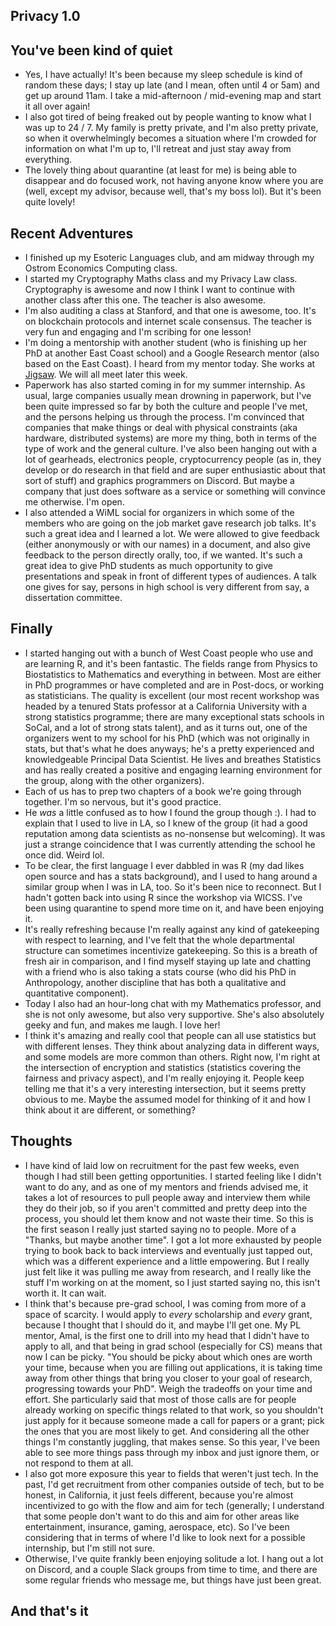 ## Privacy 1.0

## You've been kind of quiet
- Yes, I have actually! It's been because my sleep schedule is kind of random these days; I stay up late (and I mean, often until 4 or 5am) and get up
  around 11am. I take a mid-afternoon / mid-evening map and start it all over again!
- I also got tired of being freaked out by people wanting to know what I was up to 24 / 7. My family is pretty private, and I'm also pretty private,
  so when it overwhelmingly becomes a situation where I'm crowded for information on what I'm up to, I'll retreat and just stay away from everything.
- The lovely thing about quarantine (at least for me) is being able to disappear and do focused work, not having anyone know where you are (well, except
  my advisor, because well, that's my boss lol). But it's been quite lovely!
  
  
## Recent Adventures
- I finished up my Esoteric Languages club, and am midway through my Ostrom Economics Computing class. 
- I started my Cryptography Maths class and my Privacy Law class. Cryptography is awesome and now I think I want to continue with another class after
  this one. The teacher is also awesome. 
- I'm also auditing a class at Stanford, and that one is awesome, too. It's on blockchain protocols and internet scale consensus. The teacher is very fun and engaging and I'm scribing for one lesson! 
- I'm doing a mentorship with another student (who is finishing up her PhD at another East Coast school) and a Google Research mentor (also based on the East Coast). I heard from my mentor today. She works at [Jigsaw](https://jigsaw.google.com/). We will all meet later this week.
- Paperwork has also started coming in for my summer internship. As usual, large companies usually mean drowning in paperwork, but I've been quite impressed
  so far by both the culture and people I've met, and the persons helping us through the process. I'm convinced that companies that make things or deal with physical constraints (aka hardware, distributed systems)
  are more my thing, both in terms of the type of work and the general culture. I've also been hanging out with a lot of gearheads, electronics people, cryptocurrency people (as in, they develop or do research in that field and are super enthusiastic about that sort of stuff) and graphics programmers on Discord. But maybe a company that just does software as a service or something will convince me otherwise. I'm open.
- I also attended a WiML social for organizers in which some of the members who are going on the job market gave research job talks. It's such a great idea and I learned a lot. We were allowed to give feedback (either anonymously or with our names) in a document, and also give feedback to the person directly orally, too, if we wanted. It's such a great idea to give PhD students as much opportunity to give presentations and speak in front of different types of audiences. A talk one gives for say, persons in high school is very different from say, a dissertation committee. 

## Finally
- I started hanging out with a bunch of West Coast people who use and are learning R, and it's been fantastic. The fields range from Physics to Biostatistics
  to Mathematics and everything in between. Most are either in PhD programmes or have completed and are in Post-docs, or working as statisticians. The quality
  is excellent (our most recent workshop was headed by a tenured Stats professor at a California University with a strong statistics programme; there are many exceptional stats schools in SoCal, and a lot of strong stats talent), and as it turns out, one of the organizers went to my school for his PhD (which was not originally in stats, but that's what he does anyways; he's a pretty experienced and knowledgeable Principal Data Scientist. He lives and breathes Statistics and has really created a positive and engaging learning environment for the group, along with the other organizers).
- Each of us has to prep two chapters of a book we're going through together. I'm so nervous, but it's good practice. 
- He *was* a little confused as to how I found the group though :). I had to explain that I used to live in LA, so I knew of the group (it had a good reputation among data scientists as no-nonsense but welcoming). It was just a strange coincidence that I was currently attending the school he once did. Weird lol.
- To be clear, the first language I ever dabbled in was R (my dad likes open source and has a stats background), and I used to hang around a similar group when I was in LA, too. So it's been nice to reconnect.
  But I hadn't gotten back into using R since the workshop via WICSS. I've been using quarantine to spend more time on it, and have been enjoying it. 
- It's really refreshing because I'm really against any kind of gatekeeping with respect to learning, and I've felt that the whole departmental structure 
  can sometimes incentivize gatekeeping. So this is a breath of fresh air in comparison, and I find myself staying up late and chatting with a friend who is
  also taking a stats course (who did his PhD in Anthropology, another discipline that has both a qualitative and quantitative component).
- Today I also had an hour-long chat with my Mathematics professor, and she is not only awesome, but also very supportive. She's also absolutely geeky and fun,
  and makes me laugh. I love her!
- I think it's amazing and really cool that people can all use statistics but with different lenses. They think about analyzing data in different ways, and some
  models are more common than others. Right now, I'm right at the intersection of encryption and statistics (statistics covering the fairness and privacy aspect), and I'm really enjoying it. People keep telling me that it's a very interesting intersection, but it seems pretty obvious to me. Maybe the assumed model for thinking of it and how I think about it are different, or something? 
  
## Thoughts
- I have kind of laid low on recruitment for the past few weeks, even though I had still been getting opportunities. I started feeling like I didn't want to do
  any, and as one of my mentors and friends advised me, it takes a lot of resources to pull people away and interview them while they do their job, so if you
  aren't committed and pretty deep into the process, you should let them know and not waste their time. So this is the first season I really just started saying
  no to people. More of a "Thanks, but maybe another time". I got a lot more exhausted by people trying to book back to back interviews and eventually just tapped
  out, which was a different experience and a little empowering. But I really just felt like it was pulling me away from research, and I really like the stuff I'm working on at the moment, so I just started saying no, this isn't worth it. It can wait.
- I think that's because pre-grad school, I was coming from more of a space of scarcity. I would apply to *every* scholarship and *every* grant, because I thought
  that I should do it, and maybe I'll get one. My PL mentor, Amal, is the first one to drill into my head that I didn't have to apply to all, and that being in 
  grad school (especially for CS) means that now I can be picky. "You should be picky about which ones 
  are worth your time, because when you are filling out applications, it is taking time away from other things that bring you closer to your goal of research, progressing towards your PhD". Weigh the tradeoffs on your time and effort. She particularly said that most of those calls are for people already working on specific things related to that work, so you shouldn't just apply for it because someone made a call for papers or a grant; pick the ones that you are most likely to get. And considering all the other things I'm constantly juggling, that makes sense. So this year, I've been able to see more things pass through my inbox and just ignore them, or not respond to them at all. 
- I also got more exposure this year to fields that weren't just tech. In the past, I'd get recruitment from other companies outside of tech, but to be honest,
  in California, it just feels different, because you're almost incentivized to go with the flow and aim for tech (generally; I understand that some people don't
  want to do this and aim for other areas like entertainment, insurance, gaming, aerospace, etc). So I've been considering that in terms of where I'd like to look
  next for a possible internship, but I'm still not sure. 
- Otherwise, I've quite frankly been enjoying solitude a lot. I hang out a lot on Discord, and a couple Slack groups from time to time, and there are some regular
  friends who message me, but things have just been great.
  
## And that's it
